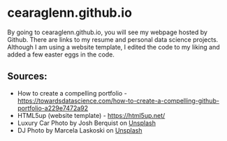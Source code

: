 # cearaglenn.github.io

By going to cearaglenn.github.io, you will see my webpage hosted by Github. There are links to my resume and personal data science projects. Although I am using a website template, I edited the code to my liking and added a few easter eggs in the code. 

## Sources:
* How to create a compelling portfolio - https://towardsdatascience.com/how-to-create-a-compelling-github-portfolio-a229e7472a92
* HTML5up (website template) - https://html5up.net/
* Luxury Car Photo by Josh Berquist on <a href="https://unsplash.com/s/photos/luxury-car?utm_source=unsplash&utm_medium=referral&utm_content=creditCopyText">Unsplash</a>
* DJ Photo by Marcela Laskoski on <a href="https://unsplash.com/s/photos/music?utm_source=unsplash&utm_medium=referral&utm_content=creditCopyText">Unsplash</a>
  
